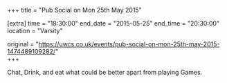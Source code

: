 +++
title = "Pub Social on Mon 25th May 2015"

[extra]
time = "18:30:00"
end_date = "2015-05-25"
end_time = "20:30:00"
location = "Varsity"

original = "https://uwcs.co.uk/events/pub-social-on-mon-25th-may-2015-1474489109282/"    
+++

Chat, Drink, and eat what could be better apart from playing Games.

